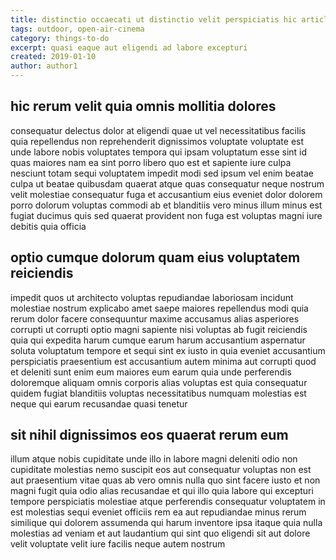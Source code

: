 ```yaml
---
title: distinctio occaecati ut distinctio velit perspiciatis hic article 7533
tags: outdoor, open-air-cinema
category: things-to-do
excerpt: quasi eaque aut eligendi ad labore excepturi
created: 2019-01-10
author: author1
---
```


## hic rerum velit quia omnis mollitia dolores

consequatur delectus dolor at eligendi quae ut vel necessitatibus facilis quia repellendus non reprehenderit dignissimos voluptate voluptate est unde labore nobis voluptates tempora qui ipsam voluptatum esse sint id quas maiores nam ea sint porro libero quo est et sapiente iure culpa nesciunt totam sequi voluptatem impedit modi sed ipsum vel enim beatae culpa ut beatae quibusdam quaerat atque quas consequatur neque nostrum velit molestiae consequatur fuga et accusantium eius eveniet dolor dolorem porro dolorum voluptas commodi ab et blanditiis vero minus illum minus est fugiat ducimus quis sed quaerat provident non fuga est voluptas magni iure debitis quia officia

## optio cumque dolorum quam eius voluptatem reiciendis

impedit quos ut architecto voluptas repudiandae laboriosam incidunt molestiae nostrum explicabo amet saepe maiores repellendus modi quia rerum dolor facere consequuntur maxime accusamus alias asperiores corrupti ut corrupti optio magni sapiente nisi voluptas ab fugit reiciendis quia qui expedita harum cumque earum harum accusantium aspernatur soluta voluptatum tempore et sequi sint ex iusto in quia eveniet accusantium perspiciatis praesentium est accusantium autem minima aut corrupti quod et deleniti sunt enim eum maiores eum earum quia unde perferendis doloremque aliquam omnis corporis alias voluptas est quia consequatur quidem fugiat blanditiis voluptas necessitatibus numquam molestias est neque qui earum recusandae quasi tenetur

## sit nihil dignissimos eos quaerat rerum eum

illum atque nobis cupiditate unde illo in labore magni deleniti odio non cupiditate molestias nemo suscipit eos aut consequatur voluptas non est aut praesentium vitae quas ab vero omnis nulla quo sint facere iusto et non magni fugit quia odio alias recusandae et qui illo quia labore qui excepturi tempore perspiciatis molestiae atque perferendis consequatur voluptatem in est molestias sequi eveniet officiis rem ea aut repudiandae minus rerum similique qui dolorem assumenda qui harum inventore ipsa itaque quia nulla molestias ad veniam et aut laudantium qui sint quo eligendi sit aut dolore velit voluptate velit iure facilis neque autem nostrum

